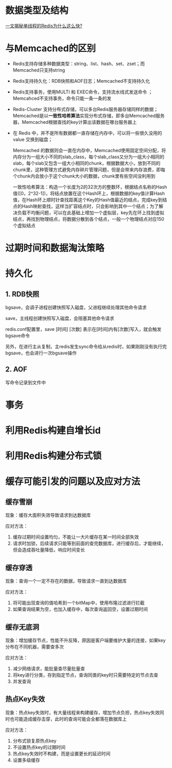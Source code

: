# 数据类型及结构

[一文揭秘单线程的Redis为什么这么快?](https://zhuanlan.zhihu.com/p/57089960?utm_source=wechat_session&utm_medium=social&utm_oi=632939468966072320)



# 与Memcached的区别

* Redis支持存储多种数据类型：string、list、hash、set、zset；而Memcached只支持string

* Redis支持持久化：RDB快照和AOF日志；Memcached不支持持久化

* Redis支持事务，使用MULTI 和 EXEC命令，支持流水线式发送命令 ；Memcahced不支持事务，命令只能一条一条的发

* Redis-Cluster 支持分布式存储，可以多台Redis服务器存储同样的数据；Memcached是以**一致性哈希算法**实现分布式存储，即多台Memcached服务器，Memcached根据查找的key计算出该数据在哪台服务器上

* 在 Redis 中，并不是所有数据都一直存储在内存中，可以将一些很久没用的 value 交换到磁盘； 

  Memcached 的数据则会一直在内存中，Memcached使用固定空间分配，将内存分为一组大小不同的slab_class，每个slab_class又分为一组大小相同的slab，每个slab又包含一组大小相同的chunk，根据数据大小，放到不同的chunk里，这种管理方式避免内存碎片管理问题，但是会带来内存浪费，即每个chunk内会放小于这个chunk大小的数据，chunk里有些空间没利用到

  一致性哈希算法：构造一个长度为2的32次方的整数环，根据结点名称的Hash值([0，2^32-1])，将结点放置在这个Hash环上，根据数据的key值计算Hash值，在Hash环上顺时针查找距离这个Key的Hash值最近的结点，完成key到结点的Hash映射查找，这样当扩容结点时，只会影响到其中一个结点；为了解决负载不均衡问题，可以在此基础上增加一个虚拟层，key先在环上找到虚拟结点，再找到物理结点，将数据分散到各个结点，一般一个物理结点对应150个虚拟结点

# 过期时间和数据淘汰策略

# 持久化

## 1. RDB快照

bgsave，会调子进程创建快照写入磁盘，父进程继续处理其他命令请求

save，主线程创建快照写入磁盘，会阻塞其他命令请求

redis.conf配置里，save [时间] [次数] 表示在[时间]内有[次数]写入，就会触发bgsave命令

另外，在进行主从复制，主redis发生sync命令给从redis时，如果刚刚没有执行完bgsave，也会进行一次bgsave操作

## 2. AOF

写命令记录到文件中



# 事务



# 利用Redis构建自增长id



# 利用Redis构建分布式锁



# 缓存可能引发的问题以及应对方法

## 缓存雪崩

现象：缓存大面积失效导致请求到达数据库

应对方法：

1. 缓存过期时间设置均匀，不能让一大片缓存在某一时间全部失效
2. 请求时加锁，后续请求只能等到前面的查完数据库，进行缓存后，才能继续，但会造成吞吐量降低，响应时间变长

## 缓存穿透

现象：查询一个一定不存在的数据，导致请求一直到达数据库

应对方法：

1. 将可能出现查询的值哈希到一个bitMap中，使用布隆过滤进行拦截
2. 如果查询结果为空，也加入缓存中，每次查询返回空，设置过期时间

## 缓存无底洞

现象：增加缓存节点，性能不升反降，原因是客户端要维护大量的连接，如果key分布在不同机器，需要查多次

应对方法：

1. 减少网络请求，能批量查尽量批量查
2. 将key进行分类，存到指定节点，查询同类的key时只需要特定的节点去查
3. 并发查询

## 热点Key失效

现象：热点key失效时，有大量线程来构建缓存，增加节点负担，热点key失效同时也可能造成缓存击穿，此时的查询可能会全都落在数据库上

应对方法：

1. 分布式锁复原热点key
2. 不设置热点key的过期时间
3. 热点key失效时不构建，而是设置更长的延迟时间
4. 设置多级缓存

